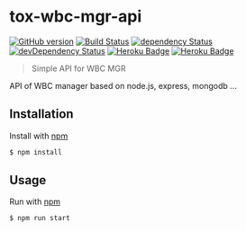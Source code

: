 # tox-wbc-mgr-api

[![GitHub version](https://badge.fury.io/gh/dasrick%2Ftox-wbc-mgr-api.svg)](https://badge.fury.io/gh/dasrick%2Ftox-wbc-mgr-api)
[![Build Status](https://travis-ci.org/dasrick/tox-wbc-mgr-api.svg?branch=master)](https://travis-ci.org/dasrick/tox-wbc-mgr-api)
[![dependency Status](https://david-dm.org/dasrick/tox-wbc-mgr-api/status.svg)](https://david-dm.org/dasrick/tox-wbc-mgr-api#info=dependencies)
[![devDependency Status](https://david-dm.org/dasrick/tox-wbc-mgr-api/dev-status.svg)](https://david-dm.org/dasrick/tox-wbc-mgr-api#info=devDependencies)
[![Heroku Badge](http://img.shields.io/badge/staging%20to-Heroku-7056bf.svg)](https://tox-wbc-mgr-api-qa.herokuapp.com)
[![Heroku Badge](http://img.shields.io/badge/production%20to-Heroku-7056bf.svg)](https://tox-wbc-mgr-api.herokuapp.com)

> Simple API for WBC MGR

API of WBC manager based on node.js, express, mongodb ...


## Installation

Install with [npm](https://www.npmjs.com/)

```sh
$ npm install
```


## Usage

Run with [npm](https://www.npmjs.com/)

```sh
$ npm run start
```

